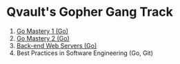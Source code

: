 # Qvault's Gopher Gang Track

1. [Go Mastery 1 (Go)](https://qvault.io/go-mastery-course/)
2. [Go Mastery 2 (Go)](https://qvault.io/go-mastery-course/)
3. [Back-end Web Servers (Go)](https://qvault.io/go-mastery-course/#backend-project)
4. Best Practices in Software Engineering (Go, Git)
